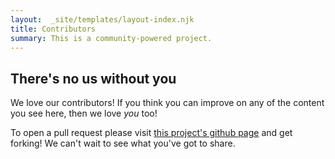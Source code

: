 ```yaml
---
layout:  _site/templates/layout-index.njk
title: Contributors
summary: This is a community-powered project.
---
```


## There's no us without you

We love our contributors! If you think you can improve on any of the content you see here, then we love _you_ too!

To open a pull request please visit [this project's github page](https://github.com/bbc/gel/) and get forking! We can't wait to see what you've got to share.